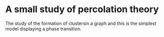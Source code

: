 # A small study of percolation theory

The study of the formation of clustersin a graph and this is the simplest model displaying a phase transition. 
